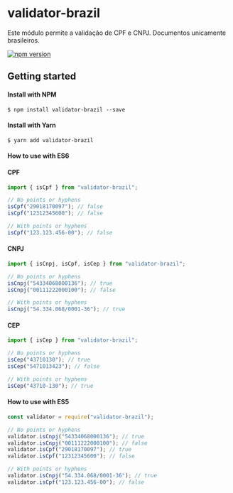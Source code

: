 # validator-brazil

Este módulo permite a validação de CPF e CNPJ. Documentos unicamente brasileiros.

[![npm version](https://badge.fury.io/js/validator-brazil.svg)](https://badge.fury.io/js/validator-brazil)

## Getting started

#### Install with NPM

```
$ npm install validator-brazil --save
```

#### Install with Yarn

```
$ yarn add validator-brazil
```

#### How to use with ES6

#### CPF

```js
import { isCpf } from "validator-brazil";

// No points or hyphens
isCpf("29018170097"); // false
isCpf("12312345600"); // false

// With points or hyphens
isCpf("123.123.456-00"); // false
```

#### CNPJ

```js
import { isCnpj, isCpf, isCep } from "validator-brazil";

// No points or hyphens
isCnpj("54334068000136"); // true
isCnpj("00111222000100"); // false

// With points or hyphens
isCnpj("54.334.068/0001-36"); // true
```

#### CEP

```js
import { isCep } from "validator-brazil";

// No points or hyphens
isCep("43710130"); // true
isCep("5471013423"); // false

// With points or hyphens
isCep("43710-130"); // true
```

#### How to use with ES5

```js
const validator = require("validator-brazil");

// No points or hyphens
validator.isCnpj("54334068000136"); // true
validator.isCnpj("00111222000100"); // false
validator.isCpf("29018170097"); // true
validator.isCpf("12312345600"); // false

// With points or hyphens
validator.isCnpj("54.334.068/0001-36"); // true
validator.isCpf("123.123.456-00"); // false
```
